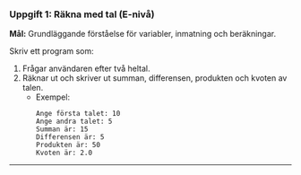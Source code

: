 ### **Uppgift 1: Räkna med tal (E-nivå)**  
**Mål:** Grundläggande förståelse för variabler, inmatning och beräkningar.

Skriv ett program som:
1. Frågar användaren efter två heltal.
2. Räknar ut och skriver ut summan, differensen, produkten och kvoten av talen.  
   - Exempel:  
     ```
     Ange första talet: 10  
     Ange andra talet: 5  
     Summan är: 15  
     Differensen är: 5  
     Produkten är: 50  
     Kvoten är: 2.0  
     ```

---

